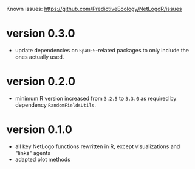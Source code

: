 Known issues: https://github.com/PredictiveEcology/NetLogoR/issues

version 0.3.0
=============
* update dependencies on `SpaDES`-related packages to only include the ones actually used.

version 0.2.0
=============
* minimum R version increased from `3.2.5` to `3.3.0` as required by dependency `RandomFieldsUtils`.

version 0.1.0
=============
* all key NetLogo functions rewritten in R, except visualizations and "links" agents
* adapted plot methods
